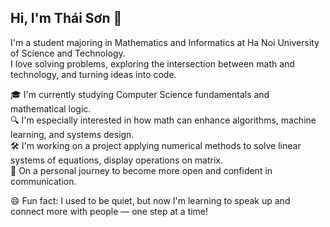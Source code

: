 ## Hi, I'm Thái Sơn 👋

I'm a student majoring in Mathematics and Informatics at Ha Noi University of Science and Technology.  
I love solving problems, exploring the intersection between math and technology, and turning ideas into code.


🎓 I'm currently studying Computer Science fundamentals and mathematical logic.  
🔍 I'm especially interested in how math can enhance algorithms, machine learning, and systems design.  
🛠️ I'm working on a project applying numerical methods to solve linear systems of equations, display operations on matrix.  
🌱 On a personal journey to become more open and confident in communication.

😄 Fun fact: I used to be quiet, but now I'm learning to speak up and connect more with people — one step at a time!

<!--
**S0n1419/S0n1419** is a ✨ _special_ ✨ repository because its `README.md` (this file) appears on your GitHub profile.

Here are some ideas to get you started:

- 🔭 I’m currently working on ...
- 🌱 I’m currently learning ...
- 👯 I’m looking to collaborate on ...
- 🤔 I’m looking for help with ...
- 💬 Ask me about ...
- 📫 How to reach me: ...
- 😄 Pronouns: ...
- ⚡ Fun fact: ...
-->
